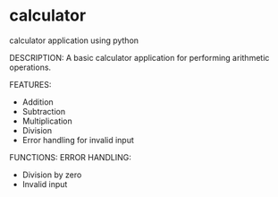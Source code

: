 # calculator
calculator application using python

DESCRIPTION:
A basic calculator application for performing arithmetic operations.

FEATURES:

- Addition
- Subtraction
- Multiplication
- Division
- Error handling for invalid input

FUNCTIONS:
ERROR HANDLING:
- Division by zero
- Invalid input


